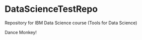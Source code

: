 # DataScienceTestRepo
Repository for IBM Data Science course (Tools for Data Science)


Dance Monkey!

